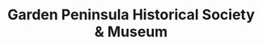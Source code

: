 ---
layout: repo
title: "Garden Peninsula Historical Society & Museum"
id: 4067
permalink: repos/4067/
---